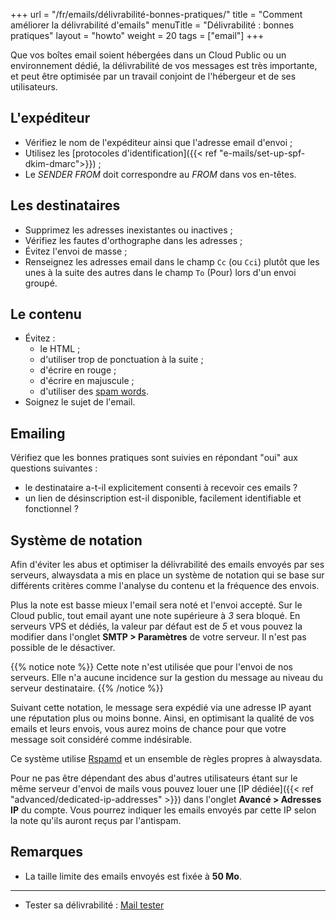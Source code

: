 +++
url = "/fr/emails/délivrabilité-bonnes-pratiques/"
title = "Comment améliorer la délivrabilité d'emails"
menuTitle = "Délivrabilité : bonnes pratiques"
layout = "howto"
weight = 20
tags = ["email"]
+++

Que vos boîtes email soient hébergées dans un Cloud Public ou un environnement dédié, la délivrabilité de vos messages est très importante, et peut être optimisée par un travail conjoint de l'hébergeur et de ses utilisateurs.

## L'expéditeur

- Vérifiez le nom de l'expéditeur ainsi que l'adresse email d'envoi ;
- Utilisez les [protocoles d'identification]({{< ref "e-mails/set-up-spf-dkim-dmarc">}}) ;
- Le _SENDER FROM_ doit correspondre au _FROM_ dans vos en-têtes.

## Les destinataires

- Supprimez les adresses inexistantes ou inactives ;
- Vérifiez les fautes d'orthographe dans les adresses ;
- Évitez l'envoi de masse ;
- Renseignez les adresses email dans le champ `Cc` (ou `Cci`) plutôt que les unes à la suite des autres dans le champ `To` (Pour) lors d'un envoi groupé.

## Le contenu

- Évitez :
    - le HTML ;
    - d'utiliser trop de ponctuation à la suite ;
    - d'écrire en rouge ;
    - d'écrire en majuscule ;
    - d'utiliser des [spam words](https://www.pme-web.com/wp-content/uploads/2014/08/Emailing-Guide-Ultime-des-Mots-Interdits-PME-Web.pdf).
- Soignez le sujet de l'email.

## Emailing

Vérifiez que les bonnes pratiques sont suivies en répondant "oui" aux questions suivantes :
- le destinataire a-t-il explicitement consenti à recevoir ces emails ?
- un lien de désinscription est-il disponible, facilement identifiable et fonctionnel ?


## Système de notation

Afin d'éviter les abus et optimiser la délivrabilité des emails envoyés par ses serveurs, alwaysdata a mis en place un système de notation qui se base sur différents critères comme l'analyse du contenu et la fréquence des envois.

Plus la note est basse mieux l'email sera noté et l'envoi accepté. Sur le Cloud public, tout email ayant une note supérieure à _3_ sera bloqué. En serveurs VPS et dédiés, la valeur par défaut est de _5_ et vous pouvez la modifier dans l'onglet **SMTP > Paramètres** de votre serveur. Il n'est pas possible de le désactiver.

{{% notice note %}}
Cette note n'est utilisée que pour l'envoi de nos serveurs. Elle n'a aucune incidence sur la gestion du message au niveau du serveur destinataire.
{{% /notice %}}

Suivant cette notation, le message sera expédié via une adresse IP ayant une réputation plus ou moins bonne. Ainsi, en optimisant la qualité de vos emails et leurs envois, vous aurez moins de chance pour que votre message soit considéré comme indésirable.

Ce système utilise [Rspamd](https://rspamd.com/) et un ensemble de règles propres à alwaysdata.

Pour ne pas être dépendant des abus d'autres utilisateurs étant sur le même serveur d'envoi de mails vous pouvez louer une [IP dédiée]({{< ref "advanced/dedicated-ip-addresses" >}}) dans l'onglet **Avancé > Adresses IP** du compte. Vous pourrez indiquer les emails envoyés par cette IP selon la note qu'ils auront reçus par l'antispam.

## Remarques

- La taille limite des emails envoyés est fixée à **50 Mo**.

---
- Tester sa délivrabilité : [Mail tester](https://www.mail-tester.com/?lang=fr)
